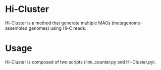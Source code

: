 # Hi-Cluster
Hi-Cluster is a method that generate multiple MAGs (metagenome-assembled genomes) using Hi-C reads.

# Usage

Hi-Cluster is composed of two scripts (link_counter.py and Hi-Cluster.py).
